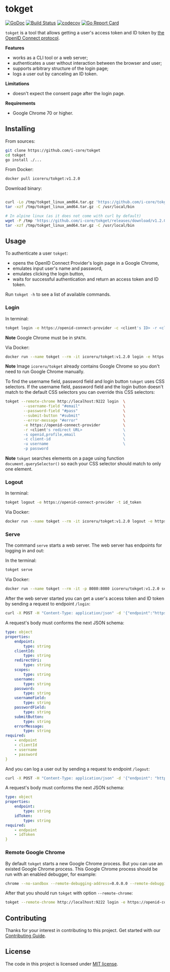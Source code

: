 # tokget

[![GoDoc][doc-img]][doc] [![Build Status][build-img]][build] [![codecov][codecov-img]][codecov] [![Go Report Card][goreport-img]][goreport]

`tokget` is a tool that allows getting a user's access token and ID token by [the OpenID Connect protocol][oidc-spec-core].

**Features**

- works as a CLI tool or a web server;
- authenticates a user without interaction between the browser and user;
- supports arbitrary structure of the login page;
- logs a user out by canceling an ID token.

**Limitations**

- doesn't expect the consent page after the login page.

**Requirements**

- Google Chrome 70 or higher.

## Installing

From sources:

```bash
git clone https://github.com/i-core/tokget
cd tokget
go install ./...
```

From Docker:

```bash
docker pull icoreru/tokget:v1.2.0
```

Download binary:

```bash

curl -Lo /tmp/tokget_linux_amd64.tar.gz 'https://github.com/i-core/tokget/releases/download/v1.2.0/tokget_linux_amd64.tar.gz'
tar -xzf /tmp/tokget_linux_amd64.tar.gz -C /usr/local/bin

# In alpine linux (as it does not come with curl by default)
wget -P /tmp 'https://github.com/i-core/tokget/releases/download/v1.2.0/tokget_linux_amd64.tar.gz'
tar -xzf /tmp/tokget_linux_amd64.tar.gz -C /usr/local/bin
```

## Usage

To authenticate a user `tokget`:
- opens the OpenID Connect Provider's login page in a Google Chrome,
- emulates input user's name and password,
- emulates clicking the login button,
- waits for successful authentication and return an access token and ID token.

Run `tokget -h` to see a list of available commands.

### Login

In terminal:

```bash
tokget login -e https://openid-connect-provider -c <client's ID> -r <client's redirect URL> -s openid,profile,email -u username -p password
```

**Note** Google Chrome must be in `$PATH`.

Via Docker:


```bash
docker run --name tokget --rm -it icoreru/tokget:v1.2.0 login -e https://openid-connect-provider -c <client ID> -r <client's redirect URL> -s openid,profile,email -u username -p password
```

**Note** Image `icoreru/tokget` already contains Google Chrome so you don't need to run Google Chrome manually.

To find the username field, password field and login button `tokget` uses CSS selectors.
If the username field, password field and the login button doesn't match to the default CSS selectors
you can override this CSS selectors:

```bash
tokget --remote-chrome http://localhost:9222 login  \
        --username-field "#email"                   \
        --password-field "#pass"                    \
        --submit-button "#submit"                   \
        --error-message "#error"                    \
        -e https://openid-connect-provider          \
        -r <client's redirect URL>                  \
        -s openid,profile,email                     \
        -c client-id                                \
        -u username                                 \
        -p password
```

**Note** `tokget` searches elements on a page using function `document.querySelector()`
so each your CSS selector should match to only one element.

### Logout

In terminal:

```bash
tokget logout -e https://openid-connect-provider -t id_token
```

Via Docker:


```bash
docker run --name tokget --rm -it icoreru/tokget:v1.2.0 logout -e https://openid-connect-provider  -t id_token
```

### Serve

The command `serve` starts a web server. The web server has endpoints for logging in and out:

In the terminal:

```bash
tokget serve
```

Via Docker:


```bash
docker run --name tokget --rm -it -p 8080:8080 icoreru/tokget:v1.2.0 serve
```

After the web server started you can get a user's access token and ID token by sending a request to endpoint `/login`:

```bash
curl -X POST -H "Content-Type: application/json" -d '{"endpoint":"https://openid-connect-provider","clientId":"client ID","redirectUri":"redirect uri","scopes":"openid profile email","username":"user name","password":"user password"}' http://localhost:8080/login
```

A request's body must conforms the next JSON schema:

```yaml
type: object
properties:
    endpoint:
        type: string
    clientId:
        type: string
    redirectUri:
        type: string
    scopes:
        type: string
    username:
        type: string
    password:
        type: string
    usernameField:
        type: string
    passwordField:
        type: string
    submitButton:
        type: string
    errorMessage:
        type: string
required:
    - endpoint
    - clientId
    - username
    - password
}
```

And you can log a user out by sending a request to endpoint `/logout`:

```bash
curl -X POST -H "Content-Type: application/json" -d '{"endpoint": "https://openid-connect-provider","idToken": "ID token"}' http://localhost:8080/logout
```

A request's body must conforms the next JSON schema:

```yaml
type: object
properties:
    endpoint:
        type: string
    idToken:
        type: string
required:
    - endpoint
    - idToken
}
```

### Remote Google Chrome

By default `tokget` starts a new Google Chrome process. But you can use an existed Google Chrome process.
This Google Chrome process should be run with an enabled debugger, for example:

```bash
chrome --no-sandbox --remote-debugging-address=0.0.0.0 --remote-debugging-port=9222
```

After that you should run `tokget` with option `--remote-chrome`:

```bash
tokget --remote-chrome http://localhost:9222 login -e https://openid-connect-provider -c client-id -u username -p password
```

## Contributing

Thanks for your interest in contributing to this project.
Get started with our [Contributing Guide][contrib].

## License

The code in this project is licensed under [MIT license][license].

[doc-img]: https://godoc.org/github.com/i-core/tokget?status.svg
[doc]: https://godoc.org/github.com/i-core/tokget

[build-img]: https://travis-ci.com/i-core/tokget.svg?branch=master
[build]: https://travis-ci.com/i-core/tokget

[codecov-img]: https://codecov.io/gh/i-core/tokget/branch/master/graph/badge.svg
[codecov]: https://codecov.io/gh/i-core/tokget

[goreport-img]: https://goreportcard.com/badge/github.com/i-core/tokget
[goreport]: https://goreportcard.com/report/github.com/i-core/tokget

[contrib]: https://github.com/i-core/.github/blob/master/CONTRIBUTING.md
[license]: LICENSE

[oidc-spec-core]: https://openid.net/specs/openid-connect-core-1_0.html